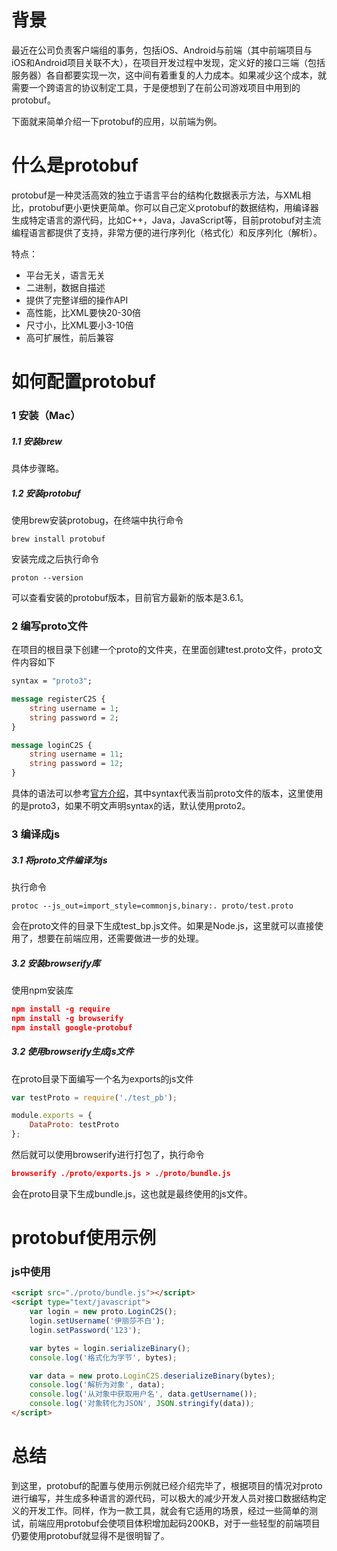 # 背景

最近在公司负责客户端组的事务，包括iOS、Android与前端（其中前端项目与iOS和Android项目关联不大），在项目开发过程中发现，定义好的接口三端（包括服务器）各自都要实现一次，这中间有着重复的人力成本。如果减少这个成本，就需要一个跨语言的协议制定工具，于是便想到了在前公司游戏项目中用到的protobuf。

下面就来简单介绍一下protobuf的应用，以前端为例。

# 什么是protobuf

protobuf是一种灵活高效的独立于语言平台的结构化数据表示方法，与XML相比，protobuf更小更快更简单。你可以自己定义protobuf的数据结构，用编译器生成特定语言的源代码，比如C++，Java，JavaScript等，目前protobuf对主流编程语言都提供了支持，非常方便的进行序列化（格式化）和反序列化（解析）。

特点：
- 平台无关，语言无关
- 二进制，数据自描述
- 提供了完整详细的操作API
- 高性能，比XML要快20-30倍
- 尺寸小，比XML要小3-10倍
- 高可扩展性，前后兼容

# 如何配置protobuf

### 1 安装（Mac）

##### 1.1 安装brew

具体步骤略。

##### 1.2 安装protobuf

使用brew安装protobug，在终端中执行命令

```
brew install protobuf
```
安装完成之后执行命令

```
proton --version
```

可以查看安装的protobuf版本，目前官方最新的版本是3.6.1。

### 2 编写proto文件

在项目的根目录下创建一个proto的文件夹，在里面创建test.proto文件，proto文件内容如下

```protobuf
syntax = "proto3";

message registerC2S {
    string username = 1;
    string password = 2;
}

message loginC2S {
    string username = 11;
    string password = 12;
}
```

具体的语法可以参考[官方介绍](https://developers.google.com/protocol-buffers/docs/proto3)，其中syntax代表当前proto文件的版本，这里使用的是proto3，如果不明文声明syntax的话，默认使用proto2。

### 3 编译成js

##### 3.1 将proto文件编译为js

执行命令

```
protoc --js_out=import_style=commonjs,binary:. proto/test.proto
```

会在proto文件的目录下生成test_bp.js文件。如果是Node.js，这里就可以直接使用了，想要在前端应用，还需要做进一步的处理。

##### 3.2 安装browserify库

使用npm安装库

```json
npm install -g require
npm install -g browserify
npm install google-protobuf
```

##### 3.2 使用browserify生成js文件

在proto目录下面编写一个名为exports的js文件

```javascript
var testProto = require('./test_pb');

module.exports = {
    DataProto: testProto
};
```

然后就可以使用browserify进行打包了，执行命令

```json
browserify ./proto/exports.js > ./proto/bundle.js
```

会在proto目录下生成bundle.js，这也就是最终使用的js文件。

# protobuf使用示例

### js中使用

```html
<script src="./proto/bundle.js"></script>
<script type="text/javascript">
    var login = new proto.LoginC2S();
    login.setUsername('伊丽莎不白');
    login.setPassword('123');

    var bytes = login.serializeBinary();
    console.log('格式化为字节', bytes);

    var data = new proto.LoginC2S.deserializeBinary(bytes);
    console.log('解析为对象', data);
    console.log('从对象中获取用户名', data.getUsername());
    console.log('对象转化为JSON', JSON.stringify(data));
</script>
```

# 总结

到这里，protobuf的配置与使用示例就已经介绍完毕了，根据项目的情况对proto进行编写，并生成多种语言的源代码，可以极大的减少开发人员对接口数据结构定义的开发工作。同样，作为一款工具，就会有它适用的场景，经过一些简单的测试，前端应用protobuf会使项目体积增加起码200KB，对于一些轻型的前端项目仍要使用protobuf就显得不是很明智了。
